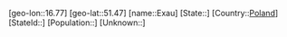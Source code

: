 ﻿---
location: [51.47,16.77]
type: City
tags:
- geo/City


SpocWebEntityId: 30103
isDeleted: false
confidential: public

---
[geo-lon::16.77]
[geo-lat::51.47]
[name::Exau]
[State::]
[Country::[Poland](geo/Continent/Europe/Poland.md)]
[StateId::]
[Population::]
[Unknown::]

